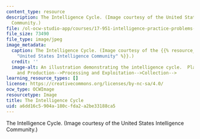 ```yaml
---
content_type: resource
description: The Intelligence Cycle. (Image courtesy of the United States Intelligence
  Community.)
file: /ol-ocw-studio-app/courses/17-951-intelligence-practice-problems-and-prospects-spring-2005/a6dd16c5904a180cfda2a2be33188ca5_17-951s05.jpg
file_size: 73490
file_type: image/jpeg
image_metadata:
  caption: The Intelligence Cycle. (Image courtesy of the {{% resource_link "ad49032b-9b9c-4470-87c6-238378ba5813"
    "United States Intelligence Community" %}}.)
  credit: ''
  image-alt: An illustration demonstrating the intelligence cycle.  Planning and Direction-->Dissemination-->Analysis
    and Production-->Processing and Exploitation-->Collection-->
learning_resource_types: []
license: https://creativecommons.org/licenses/by-nc-sa/4.0/
ocw_type: OCWImage
resourcetype: Image
title: The Intelligence Cycle
uid: a6dd16c5-904a-180c-fda2-a2be33188ca5
---
```

The Intelligence Cycle. (Image courtesy of the United States Intelligence Community.)